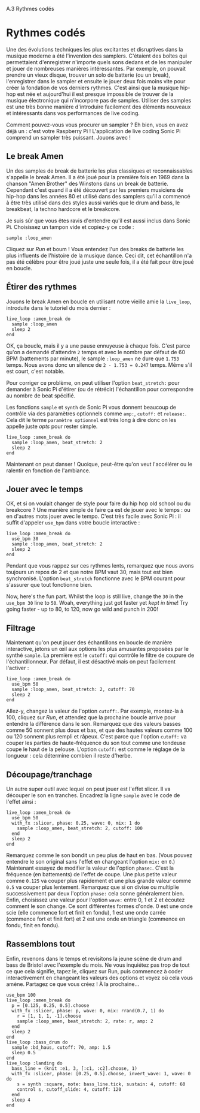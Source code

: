A.3 Rythmes codés

# Rythmes codés

Une des évolutions techniques les plus excitantes et disruptives dans la musique moderne a été l'invention des samplers. C'étaient des boîtes qui permettaient d'enregistrer n'importe quels sons dedans et de les manipuler et jouer de nombreuses manières intéressantes. Par exemple, on pouvait prendre un vieux disque, trouver un solo de batterie (ou un break), l'enregistrer dans le sampler et ensuite le jouer deux fois moins vite pour créer la fondation de vos derniers rythmes. C'est ainsi que la musique hip-hop est née et aujourd'hui il est presque impossible de trouver de la musique électronique qui n'incorpore pas de samples. Utiliser des samples est une très bonne manière d'introduire facilement des éléments nouveaux et intéressants dans vos performances de live coding.

Comment pouvez-vous vous procurer un sampler ? Eh bien, vous en avez déjà un : c'est votre Raspberry Pi ! L'application de live coding Sonic Pi comprend un sampler très puissant. Jouons avec !

## Le break Amen

Un des samples de break de batterie les plus classiques et reconnaissables s'appelle le break Amen. Il a été joué pour la première fois en 1969 dans la chanson "Amen Brother" des Winstons dans un break de batterie. Cependant c'est quand il a été découvert par les premiers musiciens de hip-hop dans les années 80 et utilisé dans des samplers qu'il a commencé à être très utilisé dans des styles aussi variés que le drum and bass, le breakbeat, la techno hardcore et le breakcore.

Je suis sûr que vous êtes ravis d'entendre qu'il est aussi inclus dans Sonic Pi. Choisissez un tampon vide et copiez-y ce code :

```
sample :loop_amen
```

Cliquez sur *Run* et boum ! Vous entendez l'un des breaks de batterie les plus influents de l'histoire de la musique dance. Ceci dit, cet échantillon n'a pas été célèbre pour être joué juste une seule fois, il a été fait pour être joué en boucle.


## Étirer des rythmes

Jouons le break Amen en boucle en utilisant notre vieille amie la `live_loop`, introduite dans le tutoriel du mois dernier :

```
live_loop :amen_break do
  sample :loop_amen
  sleep 2
end
```

OK, ça boucle, mais il y a une pause ennuyeuse à chaque fois. C'est parce qu'on a demandé d'attendre `2` temps et avec le nombre par défaut de 60 BPM (battements par minute), le sample `:loop_amen` ne dure que `1.753` temps. Nous avons donc un silence de `2 - 1.753 = 0.247` temps. Même s'il est court, c'est notable.

Pour corriger ce problème, on peut utiliser l'option `beat_stretch:` pour demander à Sonic Pi d'étirer (ou de rétrécir) l'échantillon pour correspondre au nombre de beat spécifié.

Les fonctions `sample` et `synth` de Sonic Pi vous donnent beaucoup de contrôle via des paramètres optionnels comme `amp:`, `cutoff:` et `release:`. Cela dit le terme `paramètre optionnel` est très long à dire donc on les appelle juste *opts* pour rester simple.

```
live_loop :amen_break do
  sample :loop_amen, beat_stretch: 2
  sleep 2
end  
```

Maintenant on peut danser ! Quoique, peut-être qu'on veut l'accélérer ou le ralentir en fonction de l'ambiance.

## Jouer avec le temps

OK, et si on voulait changer de style pour faire du hip hop old school ou du breakcore ? Une manière simple de faire ça est de jouer avec le temps : ou en d'autres mots jouer avec le tempo. C'est très facile avec Sonic Pi : il suffit d'appeler `use_bpm` dans votre boucle interactive :

```
live_loop :amen_break do
  use_bpm 30
  sample :loop_amen, beat_stretch: 2
  sleep 2
end 
```

Pendant que vous rappez sur ces rythmes lents, remarquez que nous avons toujours un repos de 2 et que notre BPM vaut 30, mais tout est bien synchronisé. L'option `beat_stretch` fonctionne avec le BPM courant pour s'assurer que tout fonctionne bien.

Now, here's the fun part. Whilst the loop is still live, change the `30` in the `use_bpm 30` line to `50`. Woah, everything just got faster yet *kept in time*! Try going faster - up to 80, to 120, now go wild and punch in 200!


## Filtrage

Maintenant qu'on peut jouer des échantillons en boucle de manière interactive, jetons un œil aux options les plus amusantes proposées par le synthé `sample`. La première est le `cutoff:` qui contrôle le filtre de coupure de l'échantillonneur. Par défaut, il est désactivé mais on peut facilement l'activer :

```
live_loop :amen_break do
  use_bpm 50
  sample :loop_amen, beat_stretch: 2, cutoff: 70
  sleep 2
end  
```

Allez-y, changez la valeur de l'option `cutoff:`. Par exemple, montez-la à 100, cliquez sur *Run*, et attendez que la prochaine boucle arrive pour entendre la différence dans le son. Remarquez que des valeurs basses comme 50 sonnent plus doux et bas, et que des hautes valeurs comme 100 ou 120 sonnent plus rempli et râpeux. C'est parce que l'option `cutoff:` va couper les parties de haute-fréquence du son tout comme une tondeuse coupe le haut de la pelouse. L'option `cutoff:` est comme le réglage de la longueur : cela détermine combien il reste d'herbe.


## Découpage/tranchage

Un autre super outil avec lequel on peut jouer est l'effet slicer. Il va découper le son en tranches. Encadrez la ligne `sample` avec le code de l'effet ainsi :

```
live_loop :amen_break do
  use_bpm 50
  with_fx :slicer, phase: 0.25, wave: 0, mix: 1 do
    sample :loop_amen, beat_stretch: 2, cutoff: 100
  end
  sleep 2
end
```

Remarquez comme le son bondit un peu plus de haut en bas. (Vous pouvez entendre le son original sans l'effet en changeant l'option `mix:` en `0`.) Maintenant essayez de modifier la valeur de l'option `phase:`. C'est la fréquence (en battements) de l'effet de coupe. Une plus petite valeur comme `0.125` va couper plus rapidement et une plus grande valeur comme `0.5` va couper plus lentement. Remarquez que si on divise ou multiplie successivement par deux l'option `phase:` cela sonne généralement bien. Enfin, choisissez une valeur pour l'option `wave:` entre 0, 1 et 2 et écoutez comment le son change. Ce sont différentes formes d'onde. 0 est une onde scie (elle commence fort et finit en fondu), 1 est une onde carrée (commence fort et finit fort) et 2 est une onde en triangle (commence en fondu, finit en fondu).


## Rassemblons tout

Enfin, revenons dans le temps et revisitons la jeune scène de drum and bass de Bristol avec l'exemple du mois. Ne vous inquiétez pas trop de tout ce que cela signifie, tapez le, cliquez sur Run, puis commencez à coder interactivement en changeant les valeurs des options et voyez où cela vous amène. Partagez ce que vous créez ! À la prochaine...

```
use_bpm 100
live_loop :amen_break do
  p = [0.125, 0.25, 0.5].choose
  with_fx :slicer, phase: p, wave: 0, mix: rrand(0.7, 1) do
    r = [1, 1, 1, -1].choose
    sample :loop_amen, beat_stretch: 2, rate: r, amp: 2
  end
  sleep 2
end
live_loop :bass_drum do
  sample :bd_haus, cutoff: 70, amp: 1.5
  sleep 0.5
end
live_loop :landing do
  bass_line = (knit :e1, 3, [:c1, :c2].choose, 1)
  with_fx :slicer, phase: [0.25, 0.5].choose, invert_wave: 1, wave: 0 do
    s = synth :square, note: bass_line.tick, sustain: 4, cutoff: 60
    control s, cutoff_slide: 4, cutoff: 120
  end
  sleep 4
end
```

